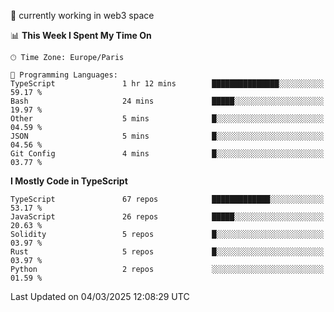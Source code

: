 🔭 currently working in web3 space

<!--START_SECTION:waka-->
📊 **This Week I Spent My Time On** 

```text
🕑︎ Time Zone: Europe/Paris

💬 Programming Languages: 
TypeScript               1 hr 12 mins        ███████████████░░░░░░░░░░   59.17 % 
Bash                     24 mins             █████░░░░░░░░░░░░░░░░░░░░   19.97 % 
Other                    5 mins              █░░░░░░░░░░░░░░░░░░░░░░░░   04.59 % 
JSON                     5 mins              █░░░░░░░░░░░░░░░░░░░░░░░░   04.56 % 
Git Config               4 mins              █░░░░░░░░░░░░░░░░░░░░░░░░   03.77 % 
```

**I Mostly Code in TypeScript** 

```text
TypeScript               67 repos            █████████████░░░░░░░░░░░░   53.17 % 
JavaScript               26 repos            █████░░░░░░░░░░░░░░░░░░░░   20.63 % 
Solidity                 5 repos             █░░░░░░░░░░░░░░░░░░░░░░░░   03.97 % 
Rust                     5 repos             █░░░░░░░░░░░░░░░░░░░░░░░░   03.97 % 
Python                   2 repos             ░░░░░░░░░░░░░░░░░░░░░░░░░   01.59 % 
```




 Last Updated on 04/03/2025 12:08:29 UTC
<!--END_SECTION:waka-->
